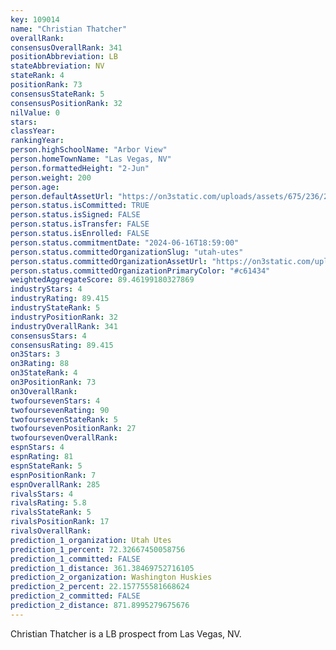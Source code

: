 ```yaml
---
key: 109014
name: "Christian Thatcher"
overallRank: 
consensusOverallRank: 341
positionAbbreviation: LB
stateAbbreviation: NV
stateRank: 4
positionRank: 73
consensusStateRank: 5
consensusPositionRank: 32
nilValue: 0
stars: 
classYear: 
rankingYear: 
person.highSchoolName: "Arbor View"
person.homeTownName: "Las Vegas, NV"
person.formattedHeight: "2-Jun"
person.weight: 200
person.age: 
person.defaultAssetUrl: "https://on3static.com/uploads/assets/675/236/236675.png"
person.status.isCommitted: TRUE
person.status.isSigned: FALSE
person.status.isTransfer: FALSE
person.status.isEnrolled: FALSE
person.status.commitmentDate: "2024-06-16T18:59:00"
person.status.committedOrganizationSlug: "utah-utes"
person.status.committedOrganizationAssetUrl: "https://on3static.com/uploads/assets/313/150/150313.svg"
person.status.committedOrganizationPrimaryColor: "#c61434"
weightedAggregateScore: 89.46199180327869
industryStars: 4
industryRating: 89.415
industryStateRank: 5
industryPositionRank: 32
industryOverallRank: 341
consensusStars: 4
consensusRating: 89.415
on3Stars: 3
on3Rating: 88
on3StateRank: 4
on3PositionRank: 73
on3OverallRank: 
twofoursevenStars: 4
twofoursevenRating: 90
twofoursevenStateRank: 5
twofoursevenPositionRank: 27
twofoursevenOverallRank: 
espnStars: 4
espnRating: 81
espnStateRank: 5
espnPositionRank: 7
espnOverallRank: 285
rivalsStars: 4
rivalsRating: 5.8
rivalsStateRank: 5
rivalsPositionRank: 17
rivalsOverallRank: 
prediction_1_organization: Utah Utes
prediction_1_percent: 72.32667450058756
prediction_1_committed: FALSE
prediction_1_distance: 361.38469752716105
prediction_2_organization: Washington Huskies
prediction_2_percent: 22.157755581668624
prediction_2_committed: FALSE
prediction_2_distance: 871.8995279675676
---
```

Christian Thatcher is a LB prospect from Las Vegas, NV.